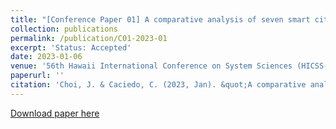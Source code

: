 ```yaml
---
title: "[Conference Paper 01] A comparative analysis of seven smart city development projects: institutional economic, technical and policy perspectives"
collection: publications
permalink: /publication/C01-2023-01
excerpt: 'Status: Accepted'
date: 2023-01-06
venue: '56th Hawaii International Conference on System Sciences (HICSS-56)'
paperurl: ''
citation: 'Choi, J. & Caciedo, C. (2023, Jan). &quot;A comparative analysis of seven smart city development projects: institutional economic, technical and policy perspectives.&quot; <i>56th Hawaii International Conference on System Sciences</i>, Hawaii, United States.'
---
```


[Download paper here]()
